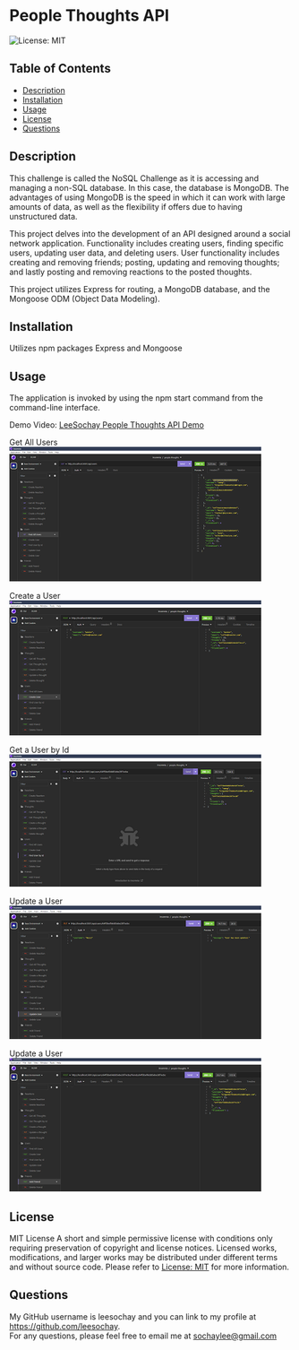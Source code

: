 # People Thoughts API

 ![License: MIT](https://img.shields.io/badge/License-MIT-yellow.svg)

## Table of Contents
  - [Description](#description)
  - [Installation](#installation)
  - [Usage](#usage)
  - [License](#license)
  - [Questions](#questions)

## Description
This challenge is called the NoSQL Challenge as it is accessing and managing a non-SQL database. In this case, the database is MongoDB. The advantages of using MongoDB is the speed in which it can work with large amounts of data, as well as the flexibility if offers due to having unstructured data.

This project delves into the development of an API designed around a social network application. Functionality includes creating users, finding specific users, updating user data, and deleting users. User functionality includes creating and removing friends; posting, updating and removing thoughts; and lastly posting and removing reactions to the posted thoughts.

This project utilizes Express for routing, a MongoDB database, and the Mongoose ODM (Object Data Modeling).

## Installation
Utilizes npm packages Express and Mongoose

## Usage
The application is invoked by using the npm start command from the command-line interface.

Demo Video: [LeeSochay People Thoughts API Demo](https://drive.google.com/file/d/1NVcY7j43z1C7HFH-SiuxkPL6zQ6ElMue/view)

Get All Users
![Get All Users Screenshot](screenshots/get-all-users.png)

Create a User
![Create a User Screenshot](screenshots/create-user.png)

Get a User by Id
![Get a User by Id Screenshot](screenshots/get-user-by-id.png)

Update a User
![Get a User by Id Screenshot](screenshots/update-user.png)

Update a User
![Add a Friend](screenshots/add-friend.png)


## License
MIT License
A short and simple permissive license with conditions only requiring preservation of copyright and license notices. Licensed works, modifications, and larger works may be distributed under different terms and without source code. Please refer to [License: MIT](https://choosealicense.com/licenses/mit/) for more information.

## Questions
My GitHub username is leesochay and you can link to my profile at https://github.com/leesochay.  
For any questions, please feel free to email me at sochaylee@gmail.com
